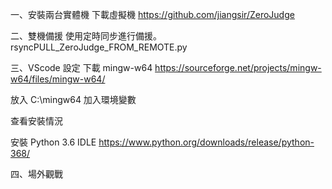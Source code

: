 一、安裝兩台實體機
下載虛擬機
https://github.com/jiangsir/ZeroJudge





二、雙機備援
使用定時同步進行備援。
rsyncPULL_ZeroJudge_FROM_REMOTE.py



三、VScode 設定
下載 mingw-w64
https://sourceforge.net/projects/mingw-w64/files/mingw-w64/




放入 C:\mingw64
加入環境變數

查看安裝情況



安裝 Python 3.6 IDLE
https://www.python.org/downloads/release/python-368/





四、場外觀戰
